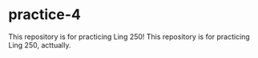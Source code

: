 # practice-4
This repository is for practicing Ling 250!
This repository is for practicing Ling 250, acttually.
